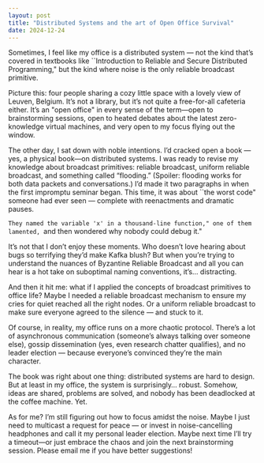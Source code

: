 ```yaml
---
layout: post
title: "Distributed Systems and the art of Open Office Survival"
date: 2024-12-24
---
```


Sometimes, I feel like my office is a distributed system — not the kind that’s covered in textbooks like ``Introduction to Reliable and Secure Distributed Programming," but the kind where noise is the only reliable broadcast primitive.

Picture this: four people sharing a cozy little space with a lovely view of Leuven, Belgium. It’s not a library, but it’s not quite a free-for-all cafeteria either. It’s an "open office" in every sense of the term—open to brainstorming sessions, open to heated debates about the latest zero-knowledge virtual machines, and very open to my focus flying out the window.

The other day, I sat down with noble intentions. I’d cracked open a book — yes, a physical book—on distributed systems. I was ready to revise my knowledge about broadcast primitives: reliable broadcast, uniform reliable broadcast, and something called “flooding.” (Spoiler: flooding works for both data packets and conversations.) I’d made it two paragraphs in when the first impromptu seminar began. This time, it was about ``the worst code" someone had ever seen — complete with reenactments and dramatic pauses. 

``They named the variable 'x' in a thousand-line function," one of them lamented, ``and then wondered why nobody could debug it." 

It’s not that I don’t enjoy these moments. Who doesn’t love hearing about bugs so terrifying they’d make Kafka blush? But when you’re trying to understand the nuances of Byzantine Reliable Broadcast and all you can hear is a hot take on suboptimal naming conventions, it’s… distracting.

And then it hit me: what if I applied the concepts of broadcast primitives to office life? Maybe I needed a reliable broadcast mechanism to ensure my cries for quiet reached all the right nodes. Or a uniform reliable broadcast to make sure everyone agreed to the silence — and stuck to it.

Of course, in reality, my office runs on a more chaotic protocol. There’s a lot of asynchronous communication (someone’s always talking over someone else), gossip dissemination (yes, even research chatter qualifies), and no leader election — because everyone’s convinced they’re the main character.

The book was right about one thing: distributed systems are hard to design. But at least in my office, the system is surprisingly… robust. Somehow, ideas are shared, problems are solved, and nobody has been deadlocked at the coffee machine. Yet.

As for me? I’m still figuring out how to focus amidst the noise. Maybe I just need to multicast a request for peace — or invest in noise-cancelling headphones and call it my personal leader election. Maybe next time I’ll try a timeout—or just embrace the chaos and join the next brainstorming session. Please email me if you have better suggestions! 


